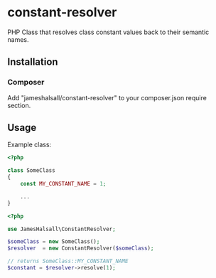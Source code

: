 # constant-resolver

PHP Class that resolves class constant values back to their semantic names.

## Installation

### Composer

Add "jameshalsall/constant-resolver" to your composer.json require section.

## Usage

Example class:

```` php
<?php

class SomeClass
{
    const MY_CONSTANT_NAME = 1;

    ...
}

````

```` php
<?php

use JamesHalsall\ConstantResolver;

$someClass = new SomeClass();
$resolver  = new ConstantResolver($someClass);

// returns SomeClass::MY_CONSTANT_NAME
$constant = $resolver->resolve(1);
````